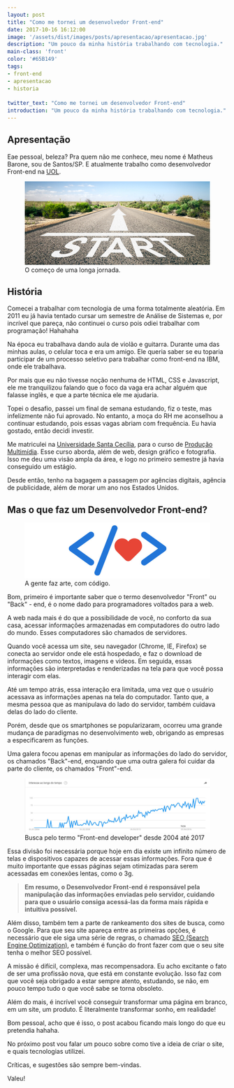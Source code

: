 ```yaml
---
layout: post
title: "Como me tornei um desenvolvedor Front-end"
date: 2017-10-16 16:12:00
image: '/assets/dist/images/posts/apresentacao/apresentacao.jpg'
description: "Um pouco da minha história trabalhando com tecnologia."
main-class: 'front'
color: '#65B149'
tags:
- front-end
- apresentacao
- historia

twitter_text: "Como me tornei um desenvolvedor Front-end"
introduction: "Um pouco da minha história trabalhando com tecnologia."
---
```


## Apresentação

Eae pessoal, beleza?
Pra quem não me conhece, meu nome é Matheus Barone, sou de Santos/SP. E atualmente trabalho como desenvolvedor Front-end na [UOL](https://www.uol.com.br/).

<figure>
  <img src="/assets/dist/images/posts/apresentacao/start-illustration.jpg" alt="O começo de uma longa jornada."/>
  <figcaption>O começo de uma longa jornada.</figcaption>
</figure>


## História

Comecei a trabalhar com tecnologia de uma forma totalmente aleatória. Em 2011 eu já havia tentado cursar um semestre de Análise de Sistemas e, por incrível que pareça, não continuei o curso pois odiei trabalhar com programação! Hahahaha

Na época eu trabalhava dando aula de violão e guitarra. Durante uma das minhas aulas, o celular toca e era um amigo. Ele queria saber se eu toparia participar de um processo seletivo para trabalhar como front-end na IBM, onde ele trabalhava.

Por mais que eu não tivesse noção nenhuma de HTML, CSS e Javascript, ele me tranquilizou falando que o foco da vaga era achar alguém que falasse inglês, e que a parte técnica ele me ajudaria.

Topei o desafio, passei um final de semana estudando, fiz o teste, mas infelizmente não fui aprovado. No entanto, a moça do RH me aconselhou a continuar estudando, pois essas vagas abriam com frequência. Eu havia gostado, então decidi investir.

Me matriculei na [Universidade Santa Cecília](http://www.unisanta.br/), para o curso de [Produção Multimídia](http://cursos.unisanta.br/producaomultimidia/). Esse curso aborda, além de web, design gráfico e fotografia. Isso me deu uma visão ampla da área, e logo no primeiro semestre já havia conseguido um estágio.

Desde então, tenho na bagagem a passagem por agências digitais, agência de publicidade, além de morar um ano nos Estados Unidos.

## Mas o que faz um Desenvolvedor Front-end?

<figure>
  <img src="/assets/dist/images/posts/apresentacao/front-end-illustration.jpg" alt="A gente faz arte, com código."/>
  <figcaption>A gente faz arte, com código.</figcaption>
</figure>

Bom, primeiro é importante saber que o termo desenvolvedor "Front" ou "Back" - end, é o nome dado para programadores voltados para a web.

A web nada mais é do que a possibilidade de você, no conforto da sua casa, acessar informações armazenadas em computadores do outro lado do mundo. Esses computadores são chamados de servidores.

Quando você acessa um site, seu navegador (Chrome, IE, Firefox) se conecta ao servidor onde ele está hospedado, e faz o download de informações como textos, imagens e vídeos. Em seguida, essas informações são interpretadas e renderizadas na tela para que você possa interagir com elas.


Até um tempo atrás, essa interação era limitada, uma vez que o usuário acessava as informações apenas na tela do computador. Tanto que, a mesma pessoa que as manipulava do lado do servidor, também cuidava delas do lado do cliente.

Porém, desde que os smartphones se popularizaram, ocorreu uma grande mudança de paradigmas no desenvolvimento web, obrigando as empresas a especificarem as funções.

Uma galera focou apenas em manipular as informações do lado do servidor, os chamados "Back"-end, enquando que uma outra galera foi cuidar da parte do cliente, os chamados "Front"-end.

<figure>
  <img src="/assets/dist/images/posts/apresentacao/front-end-search.jpg" alt="Busca pelo termo 'Front-end developer' desde 2004 até 2017"/>
  <figcaption>Busca pelo termo "Front-end developer" desde 2004 até 2017</figcaption>
</figure>

Essa divisão foi necessária porque hoje em dia existe um infinito número de telas e dispositivos capazes de acessar essas informações. Fora que é muito importante que essas páginas sejam otimizadas para serem acessadas em conexões lentas, como o 3g.

>**Em resumo, o Desenvolvedor Front-end é responsável pela manipulação das informações enviadas pelo servidor, cuidando para que o usuário consiga acessá-las da forma mais rápida e intuitiva possível.**

Além disso, também tem a parte de rankeamento dos sites de busca, como o Google. Para que seu site apareça entre as primeiras opções, é necessário que ele siga uma série de regras, o chamado [SEO (Search Engine Optimization)](https://www.seomarketing.com.br/seo-o-que-e.php), e também é função do front fazer com que o seu site tenha o melhor SEO possível.

A missão é difícil, complexa, mas recompensadora. Eu acho excitante o fato de ser uma profissão nova, que está em constante evolução. Isso faz com que você seja obrigado a estar sempre atento, estudando, se não, em pouco tempo tudo o que você sabe se torna obsoleto.

Além do mais, é incrível você conseguir transformar uma página em branco, em um site, um produto. É literalmente transformar sonho, em realidade!

Bom pessoal, acho que é isso, o post acabou ficando mais longo do que eu pretendia hahaha.

No próximo post vou falar um pouco sobre como tive a ideia de criar o site, e quais tecnologias utilizei.

Críticas, e sugestões são sempre bem-vindas.

Valeu!

